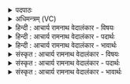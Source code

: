 <details><summary>पदपाठः</summary>

उ꣡प꣢꣯। त्वा꣣। जाम꣡यः꣢। गि꣡रः꣢꣯। दे꣡दि꣢꣯शतीः। ह꣣विष्कृ꣡तः꣢। ह꣣विः। कृ꣡तः꣢꣯। वा꣣योः꣢। अ꣡नी꣢꣯के। अ꣢स्थिरन्। १५७०।
</details>

<details><summary>अधिमन्त्रम् (VC)</summary>

- अग्निः
- प्रयोगो भार्गवः पावकोऽग्निर्बार्हस्पत्यो वा गृहपति0यविष्ठौ सहसः पुत्रावन्यतरो वा
- गायत्री
- षड्जः
</details>

<details><summary>हिन्दी : आचार्य रामनाथ वेदालंकार - विषयः</summary>

प्रथम ऋचा पूर्वार्चिक में १३ क्रमाङ्क पर परमात्मा की महिमा के विषय में व्याख्यात हो चुकी है। यहाँ वेद-वाणियों का वर्णन करते हैं।
</details>

<details><summary>हिन्दी : आचार्य रामनाथ वेदालंकार - पदार्थः</summary>

पदार्थान्वयभाषाः -  हे अग्ने ! हे प्रकाशमय जगदीश्वर ! (हविष्कृतः) आत्मसमर्पणकर्ता उपासक की (जामयः) बहिनों के समान हितकारिणी, (त्वा देदिशतीः) आपके गुणों का निर्देश करती हुई (गिरः) वेदवाणियाँ (वायोः) प्राणप्रिय आपके (अनीके) समीप (उप अस्थिरन्) उपस्थित हो रही हैं ॥ अन्यत्र कहा भी है—ऋचाएँ उसी अविनाशी सर्वोच्च परमेश्वर का प्रतिपादन करती हैं, जिसमें सब दिव्यगुण अवस्थित हैं। जिसने उसे नहीं जाना, उसे वेद से क्या लाभ ? जो उसे जान लेते हैं, वे मोक्ष पद में समासीन हो जाते हैं (ऋ० १।१६४।३९) ॥१॥
</details>

<details><summary>हिन्दी : आचार्य रामनाथ वेदालंकार - भावार्थः</summary>

भावार्थभाषाः -  जो परमेश्वर अग्नि के समान स्तोता के हृदय में दिव्य ज्योति प्रज्वलित कर देता है और वायु के समान उसे धौंकता रहता है,उसी की महिमा को सब वेद एक स्वर से गाते हैं ॥१॥
</details>

<details><summary>संस्कृत : आचार्य रामनाथ वेदालंकार - विषयः</summary>

तत्र प्रथमा ऋक् पूर्वार्चिके १३ क्रमाङ्के परमात्ममहिमविषये व्याख्याता। अत्र वेदवाचो वर्ण्यन्ते।
</details>

<details><summary>संस्कृत : आचार्य रामनाथ वेदालंकार - पदार्थः</summary>

पदार्थान्वयभाषाः -  हे अग्ने ! हे प्रकाशमय जगदीश्वर ! (हविष्कृतः) आत्मसमर्पकस्य उपासकस्य (जामयः) स्वसार इव हितकारिण्यः, (त्वा देदिशतीः) तव गुणान् निर्दिशन्त्यः (गिरः) वेदवाचः (वायोः) प्राणप्रियस्य तव (अनीके) समीपे (उप अस्थिरन्) उपतिष्ठन्ते।[उक्तं चान्यत्र—ऋ॒चो अ॒क्षरे॑ पर॒मे व्यो॑म॒न् यस्मि॑न् दे॒वा अधि॒ विश्वे॑ निषे॒दुः। यस्तन्न वेद॒ किमृ॒चा क॑रिष्यति॒ य इत् तद् वि॒दुस्त इ॒मे समा॑सते। ऋ० १।१६४।३९ इति]॥१॥
</details>

<details><summary>संस्कृत : आचार्य रामनाथ वेदालंकार - भावार्थः</summary>

भावार्थभाषाः -  यः परमेश्वरोऽग्निरिव स्तोतुरन्तरात्मनि दिव्यं ज्योतिः प्रज्वालयति,वायुरिव च तत् संधुक्षते,तस्यैव महिमानमेकस्वरेण वेदा वर्णयन्ति ॥१॥
</details>